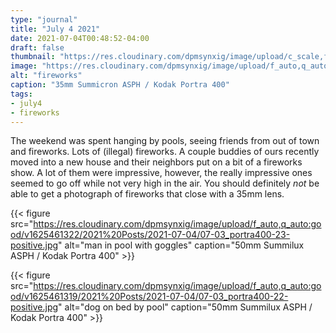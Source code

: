 ```yaml
---
type: "journal"
title: "July 4 2021"
date: 2021-07-04T00:48:52-04:00
draft: false
thumbnail: "https://res.cloudinary.com/dpmsynxig/image/upload/c_scale,f_auto,q_auto:good,w_700/v1625460975/2021%20Posts/2021-07-04/07-03_portra400-35-positive.jpg"
image: "https://res.cloudinary.com/dpmsynxig/image/upload/f_auto,q_auto:good/v1625460975/2021%20Posts/2021-07-04/07-03_portra400-35-positive.jpg"
alt: "fireworks"
caption: "35mm Summicron ASPH / Kodak Portra 400"
tags:
- july4
- fireworks
---
```


The weekend was spent hanging by pools, seeing friends from out of town and fireworks. Lots of (illegal) fireworks. A couple buddies of ours recently moved into a new house and their neighbors put on a bit of a fireworks show. A lot of them were impressive, however, the really impressive ones seemed to go off while not very high in the air. You should definitely _not_ be able to get a photograph of fireworks that close with a 35mm lens.

{{< figure src="https://res.cloudinary.com/dpmsynxig/image/upload/f_auto,q_auto:good/v1625461322/2021%20Posts/2021-07-04/07-03_portra400-23-positive.jpg" alt="man in pool with goggles" caption="50mm Summilux ASPH / Kodak Portra 400" >}}

{{< figure src="https://res.cloudinary.com/dpmsynxig/image/upload/f_auto,q_auto:good/v1625461319/2021%20Posts/2021-07-04/07-03_portra400-22-positive.jpg" alt="dog on bed by pool" caption="50mm Summilux ASPH / Kodak Portra 400" >}}
